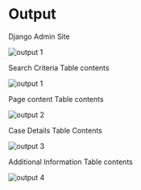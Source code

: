 # Output

Django Admin Site


 ![output 1](https://raw.githubusercontent.com/gaurav-uc/pacer-training/master/pacer/site/images/django-admin-output-1.png)



Search Criteria Table contents



![output 1](https://raw.githubusercontent.com/gaurav-uc/pacer-training/master/pacer/site/images/django-search-criteria.png)




Page content Table contents


![output 2](https://raw.githubusercontent.com/gaurav-uc/pacer-training/master/pacer/site/images/django-page-content.png)




Case Details Table Contents


 ![output 3](https://raw.githubusercontent.com/gaurav-uc/pacer-training/master/pacer/site/images/django-admin-output-2.png)




Additional Information Table contents


![output 4](https://raw.githubusercontent.com/gaurav-uc/pacer-training/master/pacer/site/images/django-additional-info.png)
